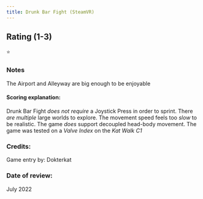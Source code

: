 ```yaml
---
title: Drunk Bar Fight (SteamVR)
---
```


## Rating (1-3)
⭐

### Notes
The Airport and Alleyway are big enough to be enjoyable

#### Scoring explanation:
Drunk Bar Fight *does not require* a Joystick Press in order to sprint.
There *are multiple* large worlds to explore.
The movement speed feels too *slow* to be realistic.
The game *does* support decoupled head-body movement.
The game was tested on a *Valve Index* on the *Kat Walk C1*

### Credits:
Game entry by: Dokterkat

### Date of review:
July 2022

